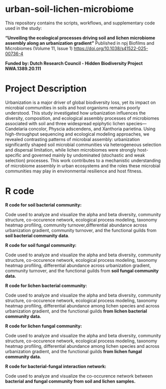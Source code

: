 # urban-soil-lichen-microbiome

This repository contains the scripts, workflows, and supplementary code used in the study:

**“Unveiling the ecological processes driving soil and lichen microbiome assembly along an urbanization gradient”**
Published in npj Biofilms and Microbiomes (Volume 11, Issue 1)
https://doi.org/10.1038/s41522-025-00736-4

**Funded by: Dutch Research Council - Hidden Biodiversity Project NWA.1389.20.111**

# Project Description
Urbanization is a major driver of global biodiversity loss, yet its impact on microbial communities in soils and host organisms remains poorly understood. This study investigated how urbanization influences the diversity, composition, and ecological assembly processes of microbiomes associated with soil and three widespread epiphytic lichen species—Candelaria concolor, Physcia adscendens, and Xanthoria parietina. Using high-throughput sequencing and ecological modeling approaches, we revealed contrasting patterns of microbial assembly: urbanization significantly shaped soil microbial communities via heterogeneous selection and dispersal limitation, while lichen microbiomes were strongly host-specific and governed mainly by undominated (stochastic and weak selection) processes. This work contributes to a mechanistic understanding of microbiome assembly in urban ecosystems and the roles these microbial communities may play in environmental resilience and host fitness.

# R code
**R code for soil bacterial community:**

Code used to analyze and visualize the alpha and beta diversity, community structure, co-occurence network, ecological process modeling, taxonomy heatmap profiling, community turnover,differential abundance across urbanization gradient, community turnover, and the functional guilds from **soil bacterial community data**. 

**R code for soil fungal community:**

Code used to analyze and visualize the alpha and beta diversity, community structure, co-occurence network, ecological process modeling, taxonomy heatmap profiling, differential abundance across urbanization gradient, community turnover, and the functional guilds from **soil fungal community data.**

**R code for lichen bacterial community:**

Code used to analyze and visualize the alpha and beta diversity, community structure, co-occurence network, ecological process modeling, taxonomy heatmap profiling, differential abundance among lichen species and across urbanization gradient, and the functional guilds **from lichen bacterial community data.**

**R code for lichen fungal community:**

Code used to analyze and visualize the alpha and beta diversity, community structure, co-occurence network, ecological process modeling, taxonomy heatmap profiling, differential abundance among lichen species and across urbanization gradient, and the functional guilds **from lichen fungal community data.**

**R code for bacterial-fungal interaction network:**

Code used to analyze and visualize the co-occurence network between **bacterial and fungal community from soil and lichen samples.**
